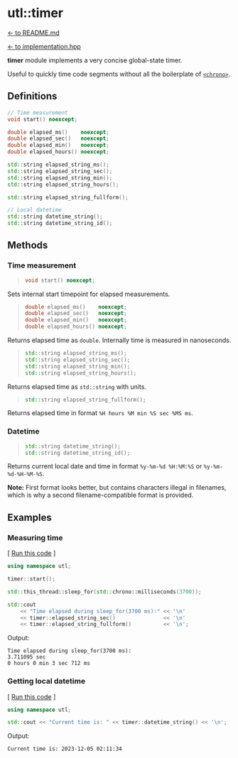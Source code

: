 # utl::timer

[<- to README.md](..)

[<- to implementation.hpp](https://github.com/DmitriBogdanov/UTL/blob/master/include/UTL/timer.hpp)

**timer** module implements a very concise global-state timer.

Useful to quickly time code segments without all the boilerplate of [`<chrono>`](https://en.cppreference.com/w/cpp/chrono).

## Definitions

```cpp
// Time measurement
void start() noexcept;

double elapsed_ms()    noexcept;
double elapsed_sec()   noexcept;
double elapsed_min()   noexcept;
double elapsed_hours() noexcept;

std::string elapsed_string_ms();
std::string elapsed_string_sec();
std::string elapsed_string_min();
std::string elapsed_string_hours();

std::string elapsed_string_fullform();

// Local datetime
std::string datetime_string();
std::string datetime_string_id();
```

## Methods

### Time measurement

> ```cpp
> void start() noexcept;
> ```

Sets internal start timepoint for elapsed measurements.

> ```cpp
> double elapsed_ms()    noexcept;
> double elapsed_sec()   noexcept;
> double elapsed_min()   noexcept;
> double elapsed_hours() noexcept;
> ```

Returns elapsed time as `double`. Internally time is measured in nanoseconds.

> ```cpp
> std::string elapsed_string_ms();
> std::string elapsed_string_sec();
> std::string elapsed_string_min();
> std::string elapsed_string_hours();
> ```

Returns elapsed time as `std::string` with units.

> ```cpp
> std::string elapsed_string_fullform();
> ```

Returns elapsed time in format `%H hours %M min %S sec %MS ms`.

### Datetime

> ```cpp
> std::string datetime_string();
> std::string datetime_string_id();
> ```

Returns current local date and time in format `%y-%m-%d %H:%M:%S` or `%y-%m-%d-%H-%M-%S`.

**Note:** First format looks better, but contains characters illegal in filenames, which is why a second filename-compatible format is provided.

## Examples

### Measuring time

[ [Run this code](https://godbolt.org/#g:!((g:!((g:!((h:codeEditor,i:(filename:'1',fontScale:14,fontUsePx:'0',j:1,lang:c%2B%2B,selection:(endColumn:2,endLineNumber:14,positionColumn:2,positionLineNumber:14,selectionStartColumn:2,selectionStartLineNumber:14,startColumn:2,startLineNumber:14),source:'%23include+%3Chttps://raw.githubusercontent.com/DmitriBogdanov/UTL/master/single_include/UTL.hpp%3E%0A%0Aint+main()+%7B%0A++++using+namespace+utl%3B%0A%0A++++timer::start()%3B%0A%0A++++std::this_thread::sleep_for(std::chrono::milliseconds(3700))%3B%0A%0A++++std::cout%0A++++++++%3C%3C+%22Time+elapsed+during+sleep_for(3700+ms):%22+%3C%3C+!'%5Cn!'%0A++++++++%3C%3C+timer::elapsed_string_sec()+++++++++++++++%3C%3C+!'%5Cn!'%0A++++++++%3C%3C+timer::elapsed_string_fullform()++++++++++%3C%3C+!'%5Cn!'%3B%0A%7D%0A'),l:'5',n:'0',o:'C%2B%2B+source+%231',t:'0')),k:71.71783148269105,l:'4',n:'0',o:'',s:0,t:'0'),(g:!((g:!((h:compiler,i:(compiler:clang1600,filters:(b:'0',binary:'1',binaryObject:'1',commentOnly:'0',debugCalls:'1',demangle:'0',directives:'0',execute:'0',intel:'0',libraryCode:'0',trim:'1',verboseDemangling:'0'),flagsViewOpen:'1',fontScale:14,fontUsePx:'0',j:1,lang:c%2B%2B,libs:!(),options:'-std%3Dc%2B%2B17+-O2',overrides:!(),selection:(endColumn:1,endLineNumber:1,positionColumn:1,positionLineNumber:1,selectionStartColumn:1,selectionStartLineNumber:1,startColumn:1,startLineNumber:1),source:1),l:'5',n:'0',o:'+x86-64+clang+16.0.0+(Editor+%231)',t:'0')),header:(),l:'4',m:50,n:'0',o:'',s:0,t:'0'),(g:!((h:output,i:(compilerName:'x86-64+clang+16.0.0',editorid:1,fontScale:14,fontUsePx:'0',j:1,wrap:'1'),l:'5',n:'0',o:'Output+of+x86-64+clang+16.0.0+(Compiler+%231)',t:'0')),k:46.69421860597116,l:'4',m:50,n:'0',o:'',s:0,t:'0')),k:28.282168517308946,l:'3',n:'0',o:'',t:'0')),l:'2',n:'0',o:'',t:'0')),version:4) ]

```cpp
using namespace utl;

timer::start();

std::this_thread::sleep_for(std::chrono::milliseconds(3700));

std::cout
    << "Time elapsed during sleep_for(3700 ms):" << '\n'
    << timer::elapsed_string_sec()               << '\n'
    << timer::elapsed_string_fullform()          << '\n';
```

Output:
```
Time elapsed during sleep_for(3700 ms):
3.711095 sec
0 hours 0 min 3 sec 712 ms
```

### Getting local datetime

[ [Run this code](https://godbolt.org/#g:!((g:!((g:!((h:codeEditor,i:(filename:'1',fontScale:14,fontUsePx:'0',j:1,lang:c%2B%2B,selection:(endColumn:5,endLineNumber:5,positionColumn:5,positionLineNumber:5,selectionStartColumn:5,selectionStartLineNumber:5,startColumn:5,startLineNumber:5),source:'%23include+%3Chttps://raw.githubusercontent.com/DmitriBogdanov/UTL/master/single_include/UTL.hpp%3E%0A%0Aint+main()+%7B%0A++++using+namespace+utl%3B%0A++++%0A++++std::cout+%3C%3C+%22Current+time+is:+%22+%3C%3C+timer::datetime_string()+%3C%3C+!'%5Cn!'%3B%0A%7D%0A'),l:'5',n:'0',o:'C%2B%2B+source+%231',t:'0')),k:71.71783148269105,l:'4',n:'0',o:'',s:0,t:'0'),(g:!((g:!((h:compiler,i:(compiler:clang1600,filters:(b:'0',binary:'1',binaryObject:'1',commentOnly:'0',debugCalls:'1',demangle:'0',directives:'0',execute:'0',intel:'0',libraryCode:'0',trim:'1',verboseDemangling:'0'),flagsViewOpen:'1',fontScale:14,fontUsePx:'0',j:1,lang:c%2B%2B,libs:!(),options:'-std%3Dc%2B%2B17+-O2',overrides:!(),selection:(endColumn:1,endLineNumber:1,positionColumn:1,positionLineNumber:1,selectionStartColumn:1,selectionStartLineNumber:1,startColumn:1,startLineNumber:1),source:1),l:'5',n:'0',o:'+x86-64+clang+16.0.0+(Editor+%231)',t:'0')),header:(),l:'4',m:50,n:'0',o:'',s:0,t:'0'),(g:!((h:output,i:(compilerName:'x86-64+clang+16.0.0',editorid:1,fontScale:14,fontUsePx:'0',j:1,wrap:'1'),l:'5',n:'0',o:'Output+of+x86-64+clang+16.0.0+(Compiler+%231)',t:'0')),k:46.69421860597116,l:'4',m:50,n:'0',o:'',s:0,t:'0')),k:28.282168517308946,l:'3',n:'0',o:'',t:'0')),l:'2',n:'0',o:'',t:'0')),version:4) ]

```cpp
using namespace utl;

std::cout << "Current time is: " << timer::datetime_string() << '\n';
```

Output:
```
Current time is: 2023-12-05 02:11:34
```